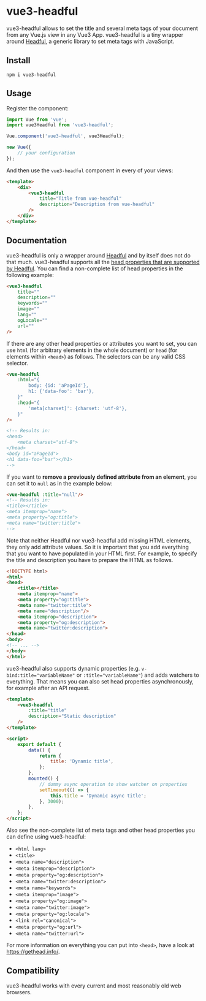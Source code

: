 # vue3-headful

vue3-headful allows to set the title and several meta tags of your document from any Vue.js view in any Vue3 App.
vue3-headful is a tiny wrapper around [Headful](https://github.com/troxler/headful), a generic library to set meta tags with JavaScript.

## Install

```
npm i vue3-headful
```

## Usage

Register the component:

```js
import Vue from 'vue';
import vue3Headful from 'vue3-headful';

Vue.component('vue3-headful', vue3Headful);

new Vue({
    // your configuration
});
```

And then use the `vue3-headful` component in every of your views:

```html
<template>
    <div>
        <vue3-headful
            title="Title from vue-headful"
            description="Description from vue-headful"
        />
    </div>
</template>
```

## Documentation

vue3-headful is only a wrapper around [Headful](https://github.com/troxler/headful) and by itself does not do that much.
vue3-headful supports all the [head properties that are supported by Headful](https://github.com/mrto1/vue3-headful#documentation).
You can find a non-complete list of head properties in the following example:

```html
<vue3-headful
    title=""
    description=""
    keywords=""
    image=""
    lang=""
    ogLocale=""
    url=""
/>
```

If there are any other head properties or attributes you want to set, you can use `html` (for arbitrary elements in the whole document) or `head` (for elements within `<head>`) as follows.
The selectors can be any valid CSS selector.

```html
<vue-headful
    :html="{
        body: {id: 'aPageId'},
        h1: {'data-foo': 'bar'},
    }"
    :head="{
        'meta[charset]': {charset: 'utf-8'},
    }"
/>

<!-- Results in:
<head>
    <meta charset="utf-8">
</head>
<body id="aPageId">
<h1 data-foo="bar"></h1>
-->
```

If you want to **remove a previously defined attribute from an element**, you can set it to `null` as in the example below:

```html
<vue-headful :title="null"/>
<!-- Results in:
<title></title>
<meta itemprop="name">
<meta property="og:title">
<meta name="twitter:title">
-->
```

Note that neither Headful nor vue3-headful add missing HTML elements, they only add attribute values.
So it is important that you add everything that you want to have populated in your HTML first.
For example, to specify the title and description you have to prepare the HTML as follows.

```html
<!DOCTYPE html>
<html>
<head>
    <title></title>
    <meta itemprop="name">
    <meta property="og:title">
    <meta name="twitter:title">
    <meta name="description"/>
    <meta itemprop="description">
    <meta property="og:description">
    <meta name="twitter:description">
</head>
<body>
<!-- ... -->
</body>
</html>
```

vue3-headful also supports dynamic properties (e.g. `v-bind:title="variableName"` or `:title="variableName"`) and adds watchers to everything.
That means you can also set head properties asynchronously, for example after an API request.

```html
<template>
    <vue3-headful
        :title="title"
        description="Static description"
    />
</template>

<script>
    export default {
        data() {
            return {
                title: 'Dynamic title',
            };
        },
        mounted() {
            // dummy async operation to show watcher on properties
            setTimeout(() => {
                this.title = 'Dynamic async title';
            }, 3000);
        },
    };
</script>
```

Also see the non-complete list of meta tags and other head properties you can define using vue3-headful:

* `<html lang>`
* `<title>`
* `<meta name="description">`
* `<meta itemprop="description">`
* `<meta property="og:description">`
* `<meta name="twitter:description">`
* `<meta name="keywords">`
* `<meta itemprop="image">`
* `<meta property="og:image">`
* `<meta name="twitter:image">`
* `<meta property="og:locale">`
* `<link rel="canonical">`
* `<meta property="og:url">`
* `<meta name="twitter:url">`

For more information on everything you can put into `<head>`, have a look at <https://gethead.info/>.


## Compatibility

vue3-headful works with every current and most reasonably old web browsers.
